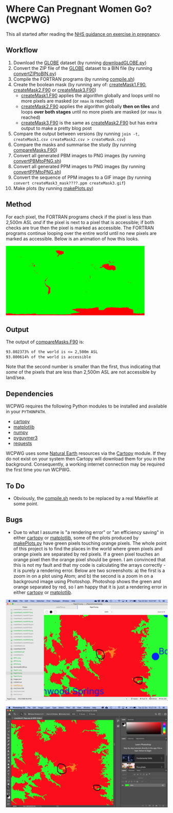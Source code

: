 # Where Can Pregnant Women Go? (WCPWG)

This all started after reading the [NHS guidance on exercise in pregnancy](https://www.nhs.uk/conditions/pregnancy-and-baby/pregnancy-exercise/).

## Workflow

1. Download the [GLOBE](https://www.ngdc.noaa.gov/mgg/topo/globe.html) dataset (by running [downloadGLOBE.py](downloadGLOBE.py))
2. Convert the ZIP file of the [GLOBE](https://www.ngdc.noaa.gov/mgg/topo/globe.html) dataset to a BIN file (by running [convertZIPtoBIN.py](convertZIPtoBIN.py))
3. Compile the FORTRAN programs (by running [compile.sh](compile.sh))
4. Create the boolean mask (by running any of: [createMask1.F90](createMask1.F90), [createMask2.F90](createMask2.F90) or [createMask3.F90](createMask3.F90))
    * [createMask1.F90](createMask1.F90) applies the algorithm globally and loops until no more pixels are masked (or `nmax` is reached)
    * [createMask2.F90](createMask2.F90) applies the algorithm globally **then on tiles** and loops **over both stages** until no more pixels are masked (or `nmax` is reached)
    * [createMask3.F90](createMask3.F90) is the same as [createMask2.F90](createMask2.F90) but has extra output to make a pretty blog post
5. Compare the output between versions (by running `join -t, createMask1.csv createMask2.csv > createMask.csv`)
6. Compare the masks and summarise the study (by running [compareMasks.F90](compareMasks.F90))
7. Convert all generated PBM images to PNG images (by running [convertPBMtoPNG.sh](convertPBMtoPNG.sh))
8. Convert all generated PPM images to PNG images (by running [convertPPMtoPNG.sh](convertPPMtoPNG.sh))
9. Convert the sequence of PPM images to a GIF image (by running `convert createMask3_mask????.ppm createMask3.gif`)
10. Make plots (by running [makePlots.py](makePlots.py))

## Method

For each pixel, the FORTRAN programs check if the pixel is less than 2,500m ASL *and* if the pixel is next to a pixel that is accessible; if both checks are true then the pixel is marked as accessible. The FORTRAN programs continue looping over the entire world until no new pixels are marked as accessible. Below is an animation of how this looks.

![Animation of method](createMask3.gif)

## Output

The output of [compareMasks.F90](compareMasks.F90) is:

```
93.802373% of the world is <= 2,500m ASL
93.800614% of the world is accessible
```

Note that the second number is smaller than the first, thus indicating that *some* of the pixels that are less than 2,500m ASL are not accessible by land/sea.

## Dependencies

WCPWG requires the following Python modules to be installed and available in your `PYTHONPATH`.

* [cartopy](https://pypi.org/project/Cartopy)
* [matplotlib](https://pypi.org/project/matplotlib)
* [numpy](https://pypi.org/project/numpy)
* [pyguymer3](https://github.com/Guymer/PyGuymer3)
* [requests](https://pypi.org/project/requests)

WCPWG uses some [Natural Earth](http://www.naturalearthdata.com/) resources via the [Cartopy](http://scitools.org.uk/cartopy/) module. If they do not exist on your system then Cartopy will download them for you in the background. Consequently, a working internet connection may be required the first time you run WCPWG.

## To Do

* Obviously, the [compile.sh](compile.sh) needs to be replaced by a real Makefile at some point.

## Bugs

* Due to what I assume is "a rendering error" or "an efficiency saving" in either [cartopy](https://pypi.org/project/Cartopy) or [matplotlib](https://pypi.org/project/matplotlib), some of the plots produced by [makePlots.py](makePlots.py) have green pixels touching orange pixels. The whole point of this project is to find the places in the world where green pixels and orange pixels are separated by red pixels. If a green pixel touches an orange pixel then the orange pixel should be green. I am convinced that this is not my fault and that my code is calculating the arrays correctly - it is purely a rendering error. Below are two screenshots: a) the first is a zoom in on a plot using Atom; and b) the second is a zoom in on a background image using Photoshop. Photoshop shows the green and orange separated by red, so I am happy that it is just a rendering error in either [cartopy](https://pypi.org/project/Cartopy) or [matplotlib](https://pypi.org/project/matplotlib).

![Screenshot from Atom](Screenshot_Atom.png)

![Screenshot from Photoshop](Screenshot_Photoshop.png)
